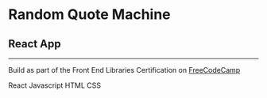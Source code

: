 # Random Quote Machine

## React App

---

Build as part of the Front End Libraries Certification on [FreeCodeCamp](https://learn.freecodecamp.org/)

React
Javascript
HTML
CSS
